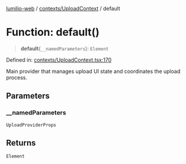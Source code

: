 [lumilio-web](../../../modules.md) / [contexts/UploadContext](../index.md) / default

# Function: default()

> **default**(`__namedParameters`): `Element`

Defined in: [contexts/UploadContext.tsx:170](https://github.com/EdwinZhanCN/Lumilio-Photos/blob/0cb9b6c9a2e1869ca5ea4411f957d39edc719928/web/src/contexts/UploadContext.tsx#L170)

Main provider that manages upload UI state and coordinates the upload process.

## Parameters

### \_\_namedParameters

`UploadProviderProps`

## Returns

`Element`
